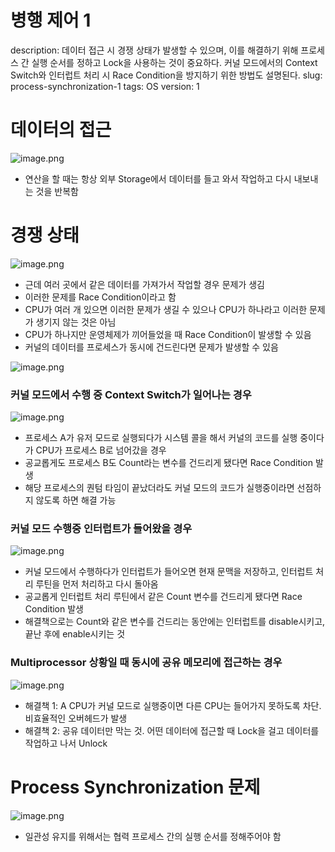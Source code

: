# 병행 제어 1

description: 데이터 접근 시 경쟁 상태가 발생할 수 있으며, 이를 해결하기 위해 프로세스 간 실행 순서를 정하고 Lock을 사용하는 것이 중요하다. 커널 모드에서의 Context Switch와 인터럽트 처리 시 Race Condition을 방지하기 위한 방법도 설명된다.
slug: process-synchronization-1
tags: OS
version: 1

# 데이터의 접근

![image.png](./img/8-1.png)

- 연산을 할 때는 항상 외부 Storage에서 데이터를 들고 와서 작업하고 다시 내보내는 것을 반복함

# 경쟁 상태

![image.png](./img/8-2.png)

- 근데 여러 곳에서 같은 데이터를 가져가서 작업할 경우 문제가 생김
- 이러한 문제를 Race Condition이라고 함
- CPU가 여러 개 있으면 이러한 문제가 생길 수 있으나 CPU가 하나라고 이러한 문제가 생기지 않는 것은 아님
- CPU가 하나지만 운영체제가 끼어들었을 때 Race Condition이 발생할 수 있음
- 커널의 데이터를 프로세스가 동시에 건드린다면 문제가 발생할 수 있음

![image.png](./img/8-3.png)

### 커널 모드에서 수행 중 Context Switch가 일어나는 경우

![image.png](./img/8-4.png)

- 프로세스 A가 유저 모드로 실행되다가 시스템 콜을 해서 커널의 코드를 실행 중이다가 CPU가 프로세스 B로 넘어갔을 경우
- 공교롭게도 프로세스 B도 Count라는 변수를 건드리게 됐다면 Race Condition 발생
- 해당 프로세스의 퀀텀 타임이 끝났더라도 커널 모드의 코드가 실행중이라면 선점하지 않도록 하면 해결 가능

### 커널 모드 수행중 인터럽트가 들어왔을 경우

![image.png](./img/8-5.png)

- 커널 모드에서 수행하다가 인터럽트가 들어오면 현재 문맥을 저장하고, 인터럽트 처리 루틴을 먼저 처리하고 다시 돌아옴
- 공교롭게 인터럽트 처리 루틴에서 같은 Count 변수를 건드리게 됐다면 Race Condition 발생
- 해결책으로는 Count와 같은 변수를 건드리는 동안에는 인터럽트를 disable시키고, 끝난 후에 enable시키는 것

### Multiprocessor 상황일 때 동시에 공유 메모리에 접근하는 경우

![image.png](./img/8-6.png)

- 해결책 1: A CPU가 커널 모드로 실행중이면 다른 CPU는 들어가지 못하도록 차단. 비효율적인 오버헤드가 발생
- 해결책 2: 공유 데이터만 막는 것. 어떤 데이터에 접근할 때 Lock을 걸고 데이터를 작업하고 나서 Unlock

# Process Synchronization 문제

![image.png](./img/8-7.png)

- 일관성 유지를 위해서는 협력 프로세스 간의 실행 순서를 정해주어야 함